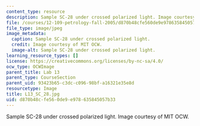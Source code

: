 ```yaml
---
content_type: resource
description: Sample SC-28 under crossed polarized light. Image courtesy of MIT OCW.
file: /courses/12-109-petrology-fall-2005/d870b48cfe560de9e978635845057b33_L13_SC_28.jpg
file_type: image/jpeg
image_metadata:
  caption: Sample SC-28 under crossed polarized light.
  credit: Image courtesy of MIT OCW.
  image-alt: Sample SC-28 under crossed polarized light.
learning_resource_types: []
license: https://creativecommons.org/licenses/by-nc-sa/4.0/
ocw_type: OCWImage
parent_title: Lab 13
parent_type: CourseSection
parent_uid: 93423b65-c3dc-c096-98bf-a16321e35e8d
resourcetype: Image
title: L13_SC_28.jpg
uid: d870b48c-fe56-0de9-e978-635845057b33
---
```

Sample SC-28 under crossed polarized light. Image courtesy of MIT OCW.